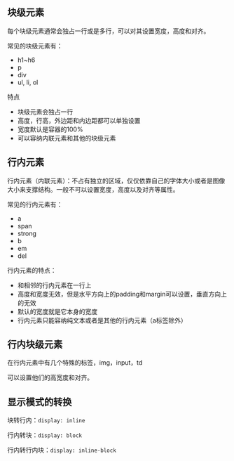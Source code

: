 ## 块级元素

每个块级元素通常会独占一行或是多行，可以对其设置宽度，高度和对齐。

常见的块级元素有：

- h1~h6
- p
- div
- ul, li, ol

特点

- 块级元素会独占一行
- 高度，行高，外边距和内边距都可以单独设置
- 宽度默认是容器的100%
- 可以容纳内联元素和其他的块级元素

## 行内元素

行内元素（内联元素）：不占有独立的区域，仅仅依靠自己的字体大小或者是图像大小来支撑结构。一般不可以设置宽度，高度以及对齐等属性。

常见的行内元素有：

- a
- span
- strong
- b
- em
- del

行内元素的特点：

- 和相邻的行内元素在一行上
- 高度和宽度无效，但是水平方向上的padding和margin可以设置，垂直方向上的无效
- 默认的宽度就是它本身的宽度
- 行内元素只能容纳纯文本或者是其他的行内元素（a标签除外）

## 行内块级元素

在行内元素中有几个特殊的标签，img，input，td

可以设置他们的高宽度和对齐。

## 显示模式的转换

块转行内：`display: inline`

行内转块：`display: block`

行内转行内块：`display: inline-block`

